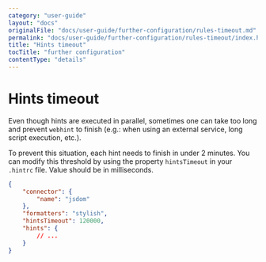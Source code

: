 ```yaml
---
category: "user-guide"
layout: "docs"
originalFile: "docs/user-guide/further-configuration/rules-timeout.md"
permalink: "docs/user-guide/further-configuration/rules-timeout/index.html"
title: "Hints timeout"
tocTitle: "further configuration"
contentType: "details"
---
```

# Hints timeout

Even though hints are executed in parallel, sometimes one can take
too long and prevent `webhint` to finish (e.g.: when using an external
service, long script execution, etc.).

To prevent this situation, each hint needs to finish in under 2 minutes.
You can modify this threshold by using the property `hintsTimeout` in
your `.hintrc` file. Value should be in milliseconds.

```json
{
    "connector": {
        "name": "jsdom"
    },
    "formatters": "stylish",
    "hintsTimeout": 120000,
    "hints": {
        // ...
    }
}
```
